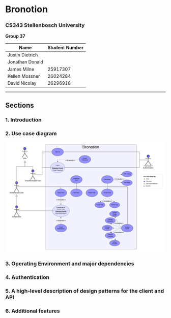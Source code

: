 # Bronotion

### CS343 Stellenbosch University  
**Group 37**

| **Name**          | **Student Number** |
|-------------------|--------------------|
| Justin Dietrich   |                    |
| Jonathan Donald   |                    |
| James Milne       | 25917307           |
| Kellen Mossner    | 26024284           |
| David Nicolay     | 26296918           |

---

## Sections

### 1. Introduction

### 2. Use case diagram

![Use Case Diagram](resources/use-case-diagram-tp.png)

### 3. Operating Environment and major dependencies

### 4. Authentication

### 5. A high-level description of design patterns for the client and API

### 6. Additional features